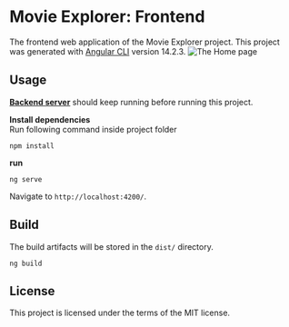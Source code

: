 # __Movie Explorer: Frontend__
The frontend web application of the Movie Explorer project.
This project was generated with [Angular CLI](https://github.com/angular/angular-cli) version 14.2.3.
![The Home page](/home.png)

## __Usage__
**[Backend server](https://github.com/schen-Oli/Movie-Explorer-Backend)** should keep running before running this project.

__Install dependencies__<br>
Run following command inside project folder
```
npm install
```
__run__<br>
```
ng serve
```
Navigate to `http://localhost:4200/`.

## __Build__
The build artifacts will be stored in the `dist/` directory.
```
ng build
```

## __License__
This project is licensed under the terms of the MIT license.